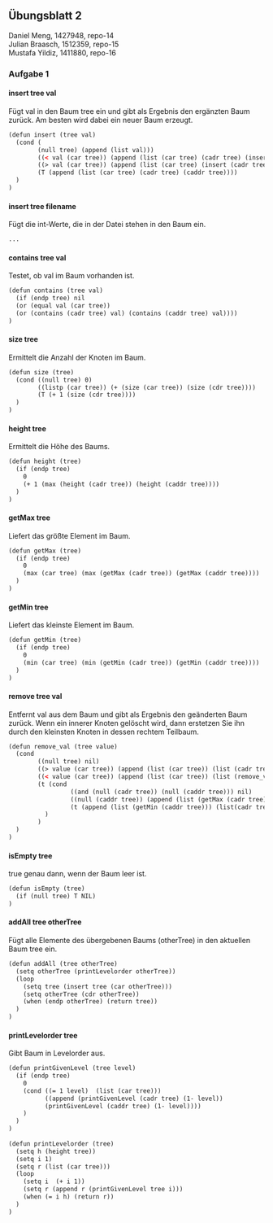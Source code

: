 ## Übungsblatt 2

Daniel Meng, 1427948, repo-14<br />
Julian Braasch, 1512359, repo-15<br />
Mustafa Yildiz, 1411880, repo-16<br />

### Aufgabe 1

#### insert tree val
Fügt val in den Baum tree ein und gibt als Ergebnis den ergänzten Baum zurück. Am besten wird dabei ein neuer Baum erzeugt.

```xml
(defun insert (tree val)
  (cond (
        (null tree) (append (list val)))
        ((< val (car tree)) (append (list (car tree) (cadr tree) (insert (caddr tree) val))))
        ((> val (car tree)) (append (list (car tree) (insert (cadr tree) val) (caddr tree))))
        (T (append (list (car tree) (cadr tree) (caddr tree))))
  )
)
```

#### insert tree filename
Fügt die int-Werte, die in der Datei stehen in den Baum ein.

```xml
...
```

#### contains tree val
Testet, ob val im Baum vorhanden ist.

```xml
(defun contains (tree val)
  (if (endp tree) nil
  (or (equal val (car tree))
  (or (contains (cadr tree) val) (contains (caddr tree) val))))
)
```

#### size tree
Ermittelt die Anzahl der Knoten im Baum.

```xml
(defun size (tree)
  (cond ((null tree) 0)
        ((listp (car tree)) (+ (size (car tree)) (size (cdr tree))))
        (T (+ 1 (size (cdr tree))))
  )
)
```

#### height tree
Ermittelt die Höhe des Baums.

```xml
(defun height (tree)
  (if (endp tree)
    0
    (+ 1 (max (height (cadr tree)) (height (caddr tree))))
  )
)
```

#### getMax tree
Liefert das größte Element im Baum.

```xml
(defun getMax (tree)
  (if (endp tree)
    0
    (max (car tree) (max (getMax (cadr tree)) (getMax (caddr tree))))
  )
)
```

#### getMin tree
Liefert das kleinste Element im Baum.

```xml
(defun getMin (tree)
  (if (endp tree)
    0
    (min (car tree) (min (getMin (cadr tree)) (getMin (caddr tree))))
  )
)
```

#### remove tree val
Entfernt val aus dem Baum und gibt als Ergebnis den geänderten Baum zurück.
Wenn ein innerer Knoten gelöscht wird, dann erstetzen Sie ihn durch den kleinsten Knoten in dessen rechtem Teilbaum.

```xml
(defun remove_val (tree value)
  (cond
        ((null tree) nil)
        ((> value (car tree)) (append (list (car tree)) (list (cadr tree)) (list (remove_val (caddr tree) value))))
        ((< value (car tree)) (append (list (car tree)) (list (remove_val (cadr tree) value)) (list (caddr tree))))
        (t (cond
                 ((and (null (cadr tree)) (null (caddr tree))) nil)
                 ((null (caddr tree)) (append (list (getMax (cadr tree))) (list (remove_val (cadr tree) (getMax (cadr tree)))) (list (caddr tree))))
                 (t (append (list (getMin (caddr tree))) (list(cadr tree)) (list (remove_val (caddr tree) (getMin (caddr tree))))))
	      )
        )
  )
)
```

#### isEmpty tree
true genau dann, wenn der Baum leer ist.

```xml
(defun isEmpty (tree)
  (if (null tree) T NIL)
)
```

#### addAll tree otherTree
Fügt alle Elemente des übergebenen Baums (otherTree) in den aktuellen Baum tree ein.

```xml
(defun addAll (tree otherTree)
  (setq otherTree (printLevelorder otherTree))
  (loop
    (setq tree (insert tree (car otherTree)))
    (setq otherTree (cdr otherTree))
    (when (endp otherTree) (return tree))
  )
)
```

#### printLevelorder tree
Gibt Baum in Levelorder aus.

```xml
(defun printGivenLevel (tree level)
  (if (endp tree)
    0
    (cond ((= 1 level)  (list (car tree)))
          ((append (printGivenLevel (cadr tree) (1- level))
          (printGivenLevel (caddr tree) (1- level))))
    )
  )
)
    
(defun printLevelorder (tree)
  (setq h (height tree))
  (setq i 1)
  (setq r (list (car tree)))
  (loop
    (setq i  (+ i 1))
    (setq r (append r (printGivenLevel tree i)))
    (when (= i h) (return r))
  )
)
```